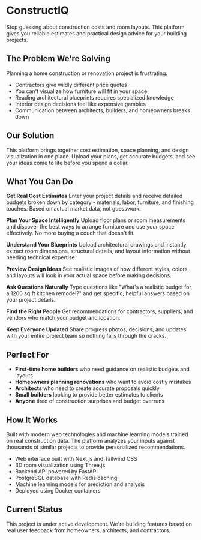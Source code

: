 # **ConstructIQ**

Stop guessing about construction costs and room layouts. This platform gives you reliable estimates and practical design advice for your building projects.

## The Problem We're Solving

Planning a home construction or renovation project is frustrating:
- Contractors give wildly different price quotes
- You can't visualize how furniture will fit in your space
- Reading architectural blueprints requires specialized knowledge
- Interior design decisions feel like expensive gambles
- Communication between architects, builders, and homeowners breaks down

## Our Solution

This platform brings together cost estimation, space planning, and design visualization in one place. Upload your plans, get accurate budgets, and see your ideas come to life before you spend a dollar.

## What You Can Do

**Get Real Cost Estimates**
Enter your project details and receive detailed budgets broken down by category - materials, labor, furniture, and finishing touches. Based on actual market data, not guesswork.

**Plan Your Space Intelligently**
Upload floor plans or room measurements and discover the best ways to arrange furniture and use your space effectively. No more buying a couch that doesn't fit.

**Understand Your Blueprints**
Upload architectural drawings and instantly extract room dimensions, structural details, and layout information without needing technical expertise.

**Preview Design Ideas**
See realistic images of how different styles, colors, and layouts will look in your actual space before making decisions.

**Ask Questions Naturally**
Type questions like "What's a realistic budget for a 1200 sq ft kitchen remodel?" and get specific, helpful answers based on your project details.

**Find the Right People**
Get recommendations for contractors, suppliers, and vendors who match your budget and location.

**Keep Everyone Updated**
Share progress photos, decisions, and updates with your entire project team so nothing falls through the cracks.

## Perfect For

- **First-time home builders** who need guidance on realistic budgets and layouts
- **Homeowners planning renovations** who want to avoid costly mistakes
- **Architects** who need to create accurate proposals quickly
- **Small builders** looking to provide better estimates to clients
- **Anyone** tired of construction surprises and budget overruns

## How It Works

Built with modern web technologies and machine learning models trained on real construction data. The platform analyzes your inputs against thousands of similar projects to provide personalized recommendations.

- Web interface built with Next.js and Tailwind CSS
- 3D room visualization using Three.js
- Backend API powered by FastAPI
- PostgreSQL database with Redis caching
- Machine learning models for prediction and analysis
- Deployed using Docker containers

## Current Status

This project is under active development. We're building features based on real user feedback from homeowners, architects, and contractors.